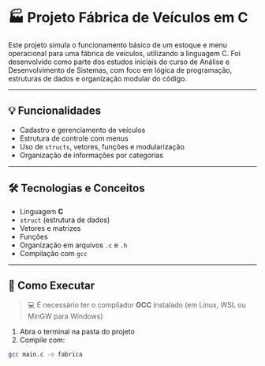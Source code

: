 # 🏭 Projeto Fábrica de Veículos em C

Este projeto simula o funcionamento básico de um estoque e menu operacional para uma fábrica de veículos, utilizando a linguagem C. Foi desenvolvido como parte dos estudos iniciais do curso de Análise e Desenvolvimento de Sistemas, com foco em lógica de programação, estruturas de dados e organização modular do código.

---

## 💡 Funcionalidades
- Cadastro e gerenciamento de veículos
- Estrutura de controle com menus
- Uso de `structs`, vetores, funções e modularização
- Organização de informações por categorias

---

## 🛠️ Tecnologias e Conceitos
- Linguagem **C**
- `struct` (estrutura de dados)
- Vetores e matrizes
- Funções
- Organização em arquivos `.c` e `.h`
- Compilação com `gcc`

---

## 🚀 Como Executar
> 💻 É necessário ter o compilador **GCC** instalado (em Linux, WSL ou MinGW para Windows)
1. Abra o terminal na pasta do projeto
2. Compile com:
```bash
gcc main.c -o fabrica
